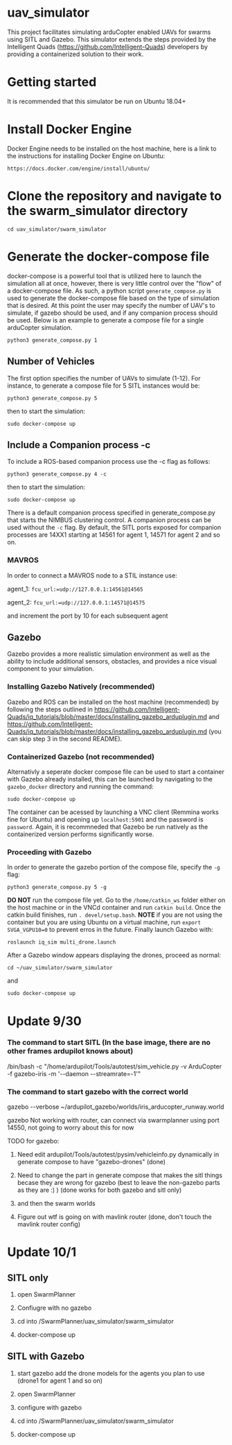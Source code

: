 # uav_simulator
This project facilitates simulating arduCopter enabled UAVs for swarms using SITL and Gazebo. This simulator extends the steps provided by the Intelligent Quads (https://github.com/Intelligent-Quads) developers by providing a containerized solution to their work. 

# Getting started
It is recommended that this simulator be run on Ubuntu 18.04+

# Install Docker Engine
Docker Engine needs to be installed on the host machine, here is a link to the instructions for installing Docker Engine on Ubuntu:

`https://docs.docker.com/engine/install/ubuntu/`

# Clone the repository and navigate to the swarm_simulator directory

`cd uav_simulator/swarm_simulator`

# Generate the docker-compose file
docker-compose is a powerful tool that is utilized here to launch the simulation all at once, however, there is very little control over
the "flow" of a docker-compose file. As such, a python script `generate_compose.py` is used to generate the docker-compose file based
on the type of simulation that is desired. At this point the user may specify the number of UAV's to simulate, if gazebo should be used,
and if any companion process should be used. Below is an example to generate a compose file for a single arduCopter simulation. 

`python3 generate_compose.py 1`

## Number of Vehicles
The first option specifies the number of UAVs to simulate (1-12). For instance, to generate a compose file for 5 SITL instances would be:

`python3 generate_compose.py 5`

then to start the simulation:

`sudo docker-compose up`

## Include a Companion process -c
To include a ROS-based companion process use the -c flag as follows:

`python3 generate_compose.py 4 -c`

then to start the simulation:

`sudo docker-compose up`

There is a default companion process specified in generate_compose.py that starts the NIMBUS clustering control. A companion process can
be used without the `-c` flag. By default, the SITL ports exposed for companion processes are 14XX1 starting at 14561 for agent 1, 14571
for agent 2 and so on.

### MAVROS
In order to connect a MAVROS node to a STIL instance use:

agent_1: `fcu_url:=udp://127.0.0.1:14561@14565`

agent_2: `fcu_url:=udp://127.0.0.1:14571@14575`

and increment the port by 10 for each subsequent agent
 
## Gazebo
Gazebo provides a more realistic simulation environment as well as the ability to include additional sensors, obstacles, and provides
a nice visual component to your simulation. 

### Installing Gazebo Natively (recommended) 
Gazebo and ROS can be installed on the host machine (recommended) by following the steps 
outlined in https://github.com/Intelligent-Quads/iq_tutorials/blob/master/docs/installing_gazebo_arduplugin.md and 
https://github.com/Intelligent-Quads/iq_tutorials/blob/master/docs/installing_gazebo_arduplugin.md (you can skip step 3 in the 
second README). 

### Containerized Gazebo (not recommended)
Alternativly a seperate docker compose file can be used to start a container with Gazebo already installed, this can be launched 
by navigating to the `gazebo_docker` directory and running the command: 

`sudo docker-compose up` 

The container can be acessed by launching a VNC client (Remmina works fine for Ubuntu) and opening up `localhost:5901` and
the password is `password`. Again, it is recommneded that Gazebo be run natively as the containerized version performs
significantly worse. 

### Proceeding with Gazebo

In order to generate the gazebo portion of the compose file, specify the `-g` flag:

`python3 generate_compose.py 5 -g`

**DO NOT** run the compose file yet. Go to the `/home/catkin_ws` folder either on the host machine or in the VNCd container and
run `catkin build`. Once the catkin build finishes, run `. devel/setup.bash`. **NOTE** if you are not using the container but
you are using Ubuntu on a virtual machine, run `export SVGA_VGPU10=0` to prevent erros in the future. Finally launch Gazebo with:

`roslaunch iq_sim multi_drone.launch`

After a Gazebo window appears displaying the drones, proceed as normal:

`cd ~/uav_simulator/swarm_simulator`

and

`sudo docker-compose up`

# Update 9/30

### The command to start SITL (In the base image, there are no other frames ardupilot knows about)

/bin/bash -c "/home/ardupilot/Tools/autotest/sim_vehicle.py -v ArduCopter -f gazebo-iris -m '--daemon --streamrate=-1'"

### The command to start gazebo with the correct world

gazebo --verbose ~/ardupilot_gazebo/worlds/iris_arducopter_runway.world

gazebo Not working with router, can connect via swarmplanner using port 14550, not going to worry about this for now 

TODO for gazebo:

1) Need edit ardupilot/Tools/autotest/pysim/vehicleinfo.py dynamically in generate compose to have "gazebo-drones" (done)

2) Need to change the part in generate compose that makes the sitl things becase they are wrong for gazebo (best to leave the non-gazebo parts as they are :) ) (done works for both gazebo and sitl only)

3) and then the swarm worlds 

4) Figure out wtf is going on with mavlink router (done, don't touch the mavlink router config)

# Update 10/1

## SITL only

1) open SwarmPlanner

2) Confiugre with no gazebo 

3) cd into /SwarmPlanner/uav_simulator/swarm_simulator

4) docker-compose up

## SITL with Gazebo

1) start gazebo add the drone models for the agents you plan to use (drone1 for agent 1 and so on)

2) open SwarmPlanner

3) configure with gazebo

4) cd into /SwarmPlanner/uav_simulator/swarm_simulator

5) docker-compose up